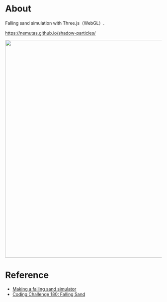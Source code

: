 # About

Falling sand simulation with Three.js（WebGL）.

https://nemutas.github.io/shadow-particles/

<img src='https://github.com/user-attachments/assets/9b83a1c8-37fc-4b4b-841b-325b8b1f099d' alt='' width='700' />

# Reference

- [Making a falling sand simulator](https://jason.today/shadow-particles)
- [Coding Challenge 180: Falling Sand](https://youtu.be/L4u7Zy_b868?si=5aXfuGibNJZ28QSF)
